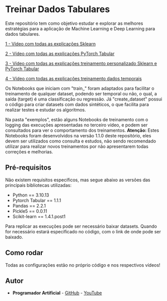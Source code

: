 # Treinar Dados Tabulares
Este repositório tem como objetivo estudar e explorar as melhores estratégias para a aplicação de Machine Learning e Deep Learning para dados tabulares.

[1 - Vídeo com todas as explicações Sklearn](https://youtu.be/UU15HLbtqp8)

[2 - Vídeo com todas as explicações PyTorch Tabular](https://youtu.be/LCEZwQpJsBM)

[3 - Vídeo com todas as explicações treinamento personalizado Sklearn e PyTorch Tabular](https://youtu.be/SZ-LSP5_fLo)

[4 - Vídeo com todas as explicações treinamento dados temporais](https://youtu.be/bwm06_HOrxQ)

Os Notebooks que iniciam com "train_" foram adaptados para facilitar o treinamento de qualquer dataset, podendo ser temporal ou não, o qual, a saída (target) é uma classificação ou regressão. Já "create_dataset" possui o código para criar datasets com dados sintéticos, o que facilita para realizar testes e estudar os algoritmos.

Na pasta "exemplos", estão alguns Notebooks de treinamento com o logging das execuções apresentadas no terceiro vídeo, e podem ser consultados para ver o comportamento dos treinamentos. **Atenção:** Estes Notebooks foram desenvolvidos na versão 1.1.0 deste repositório, eles devem ser utilizados como consulta e estudos, não sendo recomendado utilizar para realizar novos treinamentos por não apresentarem todas correções e melhorias.

## Pré-requisitos
Não existem requisitos específicos, mas segue abaixo as versões das principais bibliotecas utilizadas:

- Python == 3.10.13
- Pytorch Tabular == 1.1.1
- Pandas == 2.2.1
- Pickle5 == 0.0.11
- Scikit-learn == 1.4.1.post1

Para replicar as execuções pode ser necessário baixar datasets. Quando for necessário estará especificado no código, com o link de onde pode ser baixado.

## Como rodar
Todas as configurações estão no próprio código e nos respectivos vídeos!

## Autor
* **Programador Artificial** - [GitHub](https://github.com/ProgramadorArtificial) - [YouTube](https://www.youtube.com/@ProgramadorArtificial)
